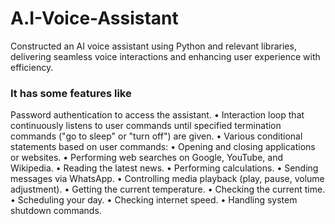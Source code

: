 # A.I-Voice-Assistant

Constructed an AI voice assistant using Python and relevant libraries, delivering seamless voice interactions and enhancing user experience with efficiency. <br>
### It has some features like <br>
 Password authentication to access the assistant.
• Interaction loop that continuously listens to user commands until specified termination commands ("go to sleep" or "turn off") are given.
• Various conditional statements based on user commands:
• Opening and closing applications or websites.
• Performing web searches on Google, YouTube, and Wikipedia.
• Reading the latest news.
• Performing calculations.
• Sending messages via WhatsApp.
• Controlling media playback (play, pause, volume adjustment).
• Getting the current temperature.
• Checking the current time.
• Scheduling your day.
• Checking internet speed.
• Handling system shutdown commands.

